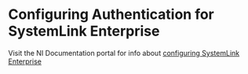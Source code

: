 # Configuring Authentication for SystemLink Enterprise

Visit the NI Documentation portal for info about [configuring SystemLink Enterprise](https://www.ni.com/docs/en-US/bundle/systemlink-enterprise/page/config-systemlink-enterprise.html)
